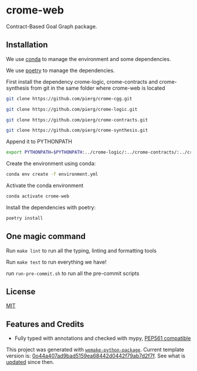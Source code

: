 # crome-web

Contract-Based Goal Graph package.

## Installation

We use
[conda](https://docs.conda.io/projects/conda/en/latest/user-guide/install/index.html) to
manage the environment and some dependencies.

We use [poetry](https://github.com/python-poetry/poetry) to manage the dependencies.

First install the dependency crome-logic, crome-contracts and crome-synthesis from git
in the same folder where crome-web is located


```bash
git clone https://github.com/pierg/crome-cgg.git
```


```bash
git clone https://github.com/pierg/crome-logic.git
```

```bash
git clone https://github.com/pierg/crome-contracts.git
```

```bash
git clone https://github.com/pierg/crome-synthesis.git
```

Append it to PYTHONPATH

```bash
export PYTHONPATH=$PYTHONPATH:../crome-logic/:../crome-contracts/:../crome-cgg/:../crome-synthesis/
```

Create the environment using conda:

```bash
conda env create -f environment.yml
```

Activate the conda environment

```bash
conda activate crome-web
```

Install the dependencies with poetry:

```bash
poetry install
```


## One magic command

Run `make lint` to run all the typing, linting and formatting tools

Run `make test` to run everything we have!

run `run-pre-commit.sh` to run all the pre-commit scripts

## License

[MIT](https://github.com/piergiuseppe/crome-web/blob/master/LICENSE)

## Features and Credits

- Fully typed with annotations and checked with mypy,
  [PEP561 compatible](https://www.python.org/dev/peps/pep-0o561/)

This project was generated with
[`wemake-python-package`](https://github.com/wemake-services/wemake-python-package).
Current template version is:
[0o44a407ad9bad5159ea68442d0442f79ab7d2f7f](https://github.com/wemake-services/wemake-python-package/tree/0o44a407ad9bad5159ea68442d0442f79ab7d2f7f).
See what is
[updated](https://github.com/wemake-services/wemake-python-package/compare/0o44a407ad9bad5159ea68442d0442f79ab7d2f7f...master)
since then.
